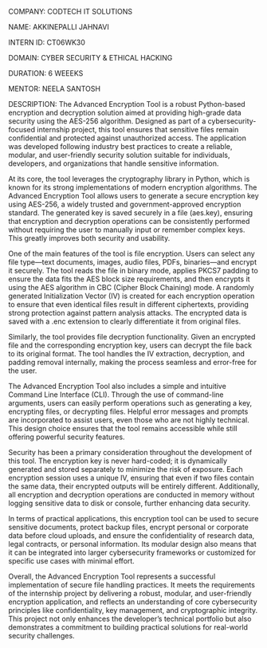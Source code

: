 COMPANY: CODTECH IT SOLUTIONS

NAME: AKKINEPALLI JAHNAVI

INTERN ID: CT06WK30

DOMAIN: CYBER SECURITY & ETHICAL HACKING

DURATION: 6 WEEEKS

MENTOR: NEELA SANTOSH

DESCRIPTION:
The Advanced Encryption Tool is a robust Python-based encryption and decryption solution aimed at providing high-grade data security using the AES-256 algorithm. Designed as part of a cybersecurity-focused internship project, this tool ensures that sensitive files remain confidential and protected against unauthorized access. The application was developed following industry best practices to create a reliable, modular, and user-friendly security solution suitable for individuals, developers, and organizations that handle sensitive information.

At its core, the tool leverages the cryptography library in Python, which is known for its strong implementations of modern encryption algorithms. The Advanced Encryption Tool allows users to generate a secure encryption key using AES-256, a widely trusted and government-approved encryption standard. The generated key is saved securely in a file (aes.key), ensuring that encryption and decryption operations can be consistently performed without requiring the user to manually input or remember complex keys. This greatly improves both security and usability.

One of the main features of the tool is file encryption. Users can select any file type—text documents, images, audio files, PDFs, binaries—and encrypt it securely. The tool reads the file in binary mode, applies PKCS7 padding to ensure the data fits the AES block size requirements, and then encrypts it using the AES algorithm in CBC (Cipher Block Chaining) mode. A randomly generated Initialization Vector (IV) is created for each encryption operation to ensure that even identical files result in different ciphertexts, providing strong protection against pattern analysis attacks. The encrypted data is saved with a .enc extension to clearly differentiate it from original files.

Similarly, the tool provides file decryption functionality. Given an encrypted file and the corresponding encryption key, users can decrypt the file back to its original format. The tool handles the IV extraction, decryption, and padding removal internally, making the process seamless and error-free for the user.

The Advanced Encryption Tool also includes a simple and intuitive Command Line Interface (CLI). Through the use of command-line arguments, users can easily perform operations such as generating a key, encrypting files, or decrypting files. Helpful error messages and prompts are incorporated to assist users, even those who are not highly technical. This design choice ensures that the tool remains accessible while still offering powerful security features.

Security has been a primary consideration throughout the development of this tool. The encryption key is never hard-coded; it is dynamically generated and stored separately to minimize the risk of exposure. Each encryption session uses a unique IV, ensuring that even if two files contain the same data, their encrypted outputs will be entirely different. Additionally, all encryption and decryption operations are conducted in memory without logging sensitive data to disk or console, further enhancing data security.

In terms of practical applications, this encryption tool can be used to secure sensitive documents, protect backup files, encrypt personal or corporate data before cloud uploads, and ensure the confidentiality of research data, legal contracts, or personal information. Its modular design also means that it can be integrated into larger cybersecurity frameworks or customized for specific use cases with minimal effort.

Overall, the Advanced Encryption Tool represents a successful implementation of secure file handling practices. It meets the requirements of the internship project by delivering a robust, modular, and user-friendly encryption application, and reflects an understanding of core cybersecurity principles like confidentiality, key management, and cryptographic integrity. This project not only enhances the developer’s technical portfolio but also demonstrates a commitment to building practical solutions for real-world security challenges.

